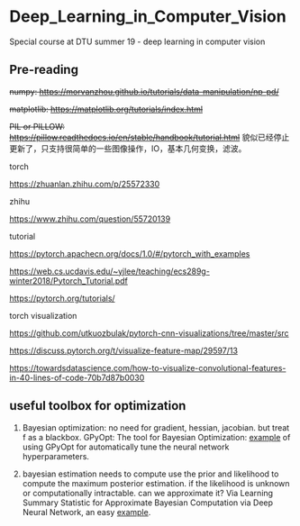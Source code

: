 # Deep_Learning_in_Computer_Vision
Special course at DTU summer 19 - deep learning in computer vision

## Pre-reading
~~numpy: https://morvanzhou.github.io/tutorials/data-manipulation/np-pd/~~

~~matplotlib: https://matplotlib.org/tutorials/index.html~~

~~PIL or PILLOW: https://pillow.readthedocs.io/en/stable/handbook/tutorial.html~~ 貌似已经停止更新了，只支持很简单的一些图像操作，IO，基本几何变换，滤波。

torch

https://zhuanlan.zhihu.com/p/25572330

zhihu

https://www.zhihu.com/question/55720139

tutorial

https://pytorch.apachecn.org/docs/1.0/#/pytorch_with_examples

https://web.cs.ucdavis.edu/~yjlee/teaching/ecs289g-winter2018/Pytorch_Tutorial.pdf

https://pytorch.org/tutorials/

torch visualization

https://github.com/utkuozbulak/pytorch-cnn-visualizations/tree/master/src

https://discuss.pytorch.org/t/visualize-feature-map/29597/13

https://towardsdatascience.com/how-to-visualize-convolutional-features-in-40-lines-of-code-70b7d87b0030


## useful toolbox for optimization
1. Bayesian optimization: no need for gradient, hessian, jacobian. but treat f as a blackbox. 
GPyOpt: The tool for Bayesian Optimization: [example](https://github.com/ibalmeida/02901_Report) of using GPyOpt for automatically tune the neural network hyperparameters.

2. bayesian estimation needs to compute use the prior and likelihood to compute the maximum posterior estimation. if the likelihood is unknown or computationally intractable. can we approximate it? Via Learning Summary Statistic for Approximate Bayesian Computation via Deep Neural Network, an easy [example](https://github.com/SamuelWiqvist/project_02901_adv_ml/blob/master/project.ipynb).


